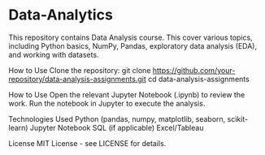 # Data-Analytics
This repository contains Data Analysis course. This cover various topics, including Python basics, NumPy, Pandas, exploratory data analysis (EDA), and working with datasets.

How to Use
Clone the repository:
git clone https://github.com/your-repository/data-analysis-assignments.git
cd data-analysis-assignments

How to Use
Open the relevant Jupyter Notebook (.ipynb) to review the work.
Run the notebook in Jupyter to execute the analysis.

Technologies Used
Python (pandas, numpy, matplotlib, seaborn, scikit-learn)
Jupyter Notebook
SQL (if applicable)
Excel/Tableau

License
MIT License - see LICENSE for details.
